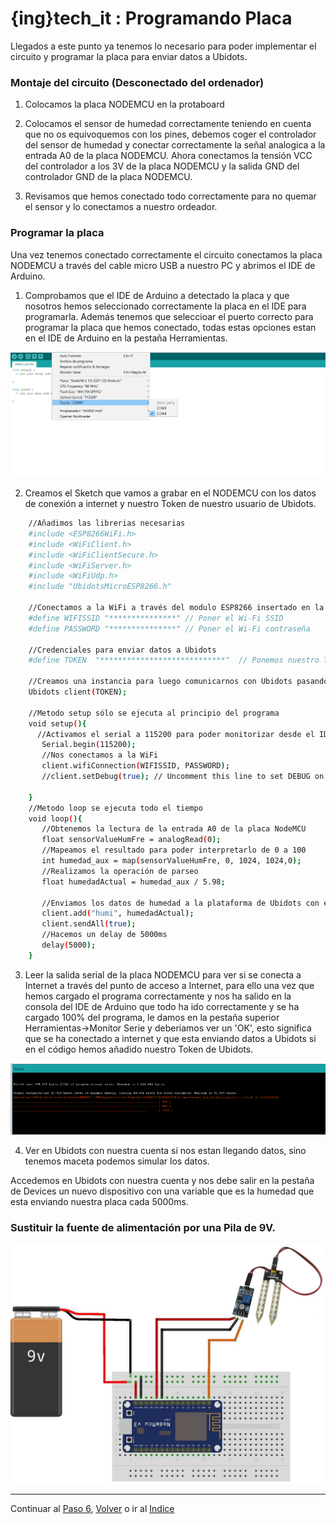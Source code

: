 # {ing}tech_it : Programando Placa

Llegados a este punto ya tenemos lo necesario para poder implementar el circuito y programar la placa para enviar datos a Ubidots.

### Montaje del circuito (Desconectado del ordenador)

1. Colocamos la placa NODEMCU en la protaboard

2. Colocamos el sensor de humedad correctamente teniendo en cuenta que no os equivoquemos con los pines, debemos coger el controlador del sensor de humedad y conectar correctamente la señal analogica a la entrada A0 de la placa NODEMCU. Ahora conectamos la tensión VCC del controlador a los 3V de la placa NODEMCU y la salida GND del controlador GND de la placa NODEMCU.

3. Revisamos que hemos conectado todo correctamente para no quemar el sensor y lo conectamos a nuestro ordeador.


### Programar la placa

Una vez tenemos conectado correctamente el circuito conectamos la placa NODEMCU a través del cable micro USB a nuestro PC y abrimos el IDE de Arduino.

1. Comprobamos que el IDE de Arduino a detectado la placa y que nosotros hemos seleccionado correctamente la placa en el IDE para programarla. Además tenemos que seleccioar el puerto correcto para programar la placa que hemos conectado, todas estas opciones estan en el IDE de Arduino en la pestaña Herramientas.

![COMPROBAR QUE EL IDE HA RECONOCIDO LA PLACA](./images/driver_chip_windows.png)

2. Creamos el Sketch que vamos a grabar en el NODEMCU con los datos de conexión a internet y nuestro Token de nuestro usuario de Ubidots. 

```bash
    //Añadimos las librerias necesarias
	#include <ESP8266WiFi.h>
	#include <WiFiClient.h>
	#include <WiFiClientSecure.h>
	#include <WiFiServer.h>
	#include <WiFiUdp.h>
	#include "UbidotsMicroESP8266.h"

	//Conectamos a la WiFi a través del modulo ESP8266 insertado en la placa NodeMCU v1.0
	#define WIFISSID "***************" // Poner el Wi-Fi SSID
	#define PASSWORD "***************" // Poner el Wi-Fi contraseña

	//Credenciales para enviar datos a Ubidots
	#define TOKEN  "****************************"  // Ponemos nuestro TOKEN único de Ubidots

	//Creamos una instancia para luego comunicarnos con Ubidots pasando nuestro token propio
	Ubidots client(TOKEN);

	//Metodo setup sólo se ejecuta al principio del programa
	void setup(){
	  //Activamos el serial a 115200 para poder monitorizar desde el IDE Arduino si todo a ido bien
	   Serial.begin(115200);
	   //Nos conectamos a la WiFi
	   client.wifiConnection(WIFISSID, PASSWORD);
	   //client.setDebug(true); // Uncomment this line to set DEBUG on

	}
	//Metodo loop se ejecuta todo el tiempo
	void loop(){
	   //Obtenemos la lectura de la entrada A0 de la placa NodeMCU
	   float sensorValueHumFre = analogRead(0);
	   //Mapeamos el resultado para poder interpretarlo de 0 a 100
	   int humedad_aux = map(sensorValueHumFre, 0, 1024, 1024,0);
	   //Realizamos la operación de parseo
	   float humedadActual = humedad_aux / 5.98;
	   
	   //Enviamos los datos de humedad a la plataforma de Ubidots con el nombre que hayamos querido llamar a la variable
	   client.add("humi", humedadActual);
	   client.sendAll(true);
	   //Hacemos un delay de 5000ms
	   delay(5000);
	}
```

3. Leer la salida serial de la placa NODEMCU para ver si se conecta a Internet a través del punto de acceso a Internet, para ello una vez que hemos cargado el programa correctamente y nos ha salido en la consola del IDE de Arduino que todo ha ido correctamente y se ha cargado 100% del programa, le damos en la pestaña superior Herramientas->Monitor Serie y deberiamos ver un 'OK', esto significa que se ha conectado a internet y que esta enviando datos a Ubidots si en el código hemos añadido nuestro Token de Ubidots.

![PROGRAMANDO LA PLACA](./images/cargar_codigo_placa.PNG)

4. Ver en Ubidots con nuestra cuenta si nos estan llegando datos, sino tenemos maceta podemos simular los datos.

Accedemos en Ubidots con nuestra cuenta y nos debe salir en la pestaña de Devices un nuevo dispositivo con una variable que es la humedad que esta enviando nuestra placa cada 5000ms.


### Sustituir la fuente de alimentación por una Pila de 9V.


![CIRCUITO FINAL](./images/circuito_humedad_nodemcu.jpg)

---
Continuar al  [Paso 6](./visualizando_datos.md), [Volver](./configurando_ide_arduino.md) o ir al [Indice](./index.md)








